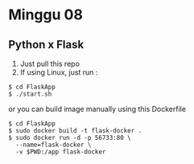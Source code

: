 # Minggu 08  
## Python x Flask  
1. Just pull this repo
2. If using Linux, just run :  
```
$ cd FlaskApp
$ ./start.sh
```  
or you can build image manually using this Dockerfile  
```
$ cd FlaskApp
$ sudo docker build -t flask-docker .
$ sudo docker run -d -p 56733:80 \
  --name=flask-docker \
  -v $PWD:/app flask-docker
```
